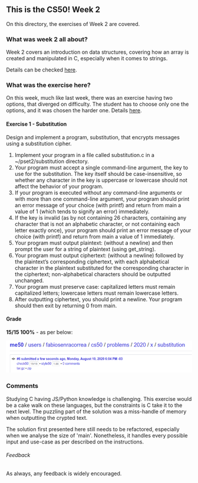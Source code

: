 ## This is the CS50! Week 2

On this directory, the exercises of Week 2 are covered.

### What was week 2 all about?

Week 2 covers an introduction on data structures, covering how an array is created and manipulated in C, especially when it comes to strings.

Details can be checked [here](https://cs50.harvard.edu/x/2020/weeks/2/).

### What was the exercise here?

On this week, much like last week, there was an exercise having two options, that diverged on difficulty. The student has to choose only one the options, and it was chosen the harder one. Details [here](https://cs50.harvard.edu/x/2020/psets/2/).

#### Exercise 1 - Substitution

Design and implement a program, substitution, that encrypts messages using a substitution cipher.

1. Implement your program in a file called substitution.c in a ~/pset2/substitution directory.
2. Your program must accept a single command-line argument, the key to use for the substitution. The key itself should be case-insensitive, so whether any character in the key is uppercase or lowercase should not affect the behavior of your program.
3. If your program is executed without any command-line arguments or with more than one command-line argument, your program should print an error message of your choice (with printf) and return from main a value of 1 (which tends to signify an error) immediately.
4. If the key is invalid (as by not containing 26 characters, containing any character that is not an alphabetic character, or not containing each letter exactly once), your program should print an error message of your choice (with printf) and return from main a value of 1 immediately.
5. Your program must output plaintext: (without a newline) and then prompt the user for a string of plaintext (using get_string).
6. Your program must output ciphertext: (without a newline) followed by the plaintext’s corresponding ciphertext, with each alphabetical character in the plaintext substituted for the corresponding character in the ciphertext; non-alphabetical characters should be outputted unchanged.
7. Your program must preserve case: capitalized letters must remain capitalized letters; lowercase letters must remain lowercase letters.
8. After outputting ciphertext, you should print a newline. Your program should then exit by returning 0 from main.

#### Grade

**15/15 100%** - as per below:

![credit grade](/Week_2_Arrays/arrayExs.png)

### Comments

Studying C having JS/Python knowledge is challenging. This exercise would be a cake walk on these languages, but the constraints is C take it to the next level. The puzzling part of the solution was a miss-handle of memory when outputting the crypted text.

The solution first presented here still needs to be refactored, especially when we analyse the size of 'main'. Nonetheless, it handles every possible input and use-case as per described on the instructions.

###### Feedback

As always, any feedback is widely encouraged.